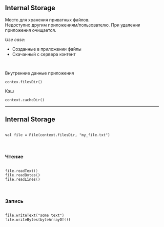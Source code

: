 ## Internal Storage

Место для хранения приватных файлов.  
Недоступно другим приложениям/пользователю. При удалении приложения очищается.

*Use case*:
* Созданные в приложении файлы
* Скачанный с сервера контент

<br>

Внутренние данные приложения  
<!-- .element: class="fragment" data-fragment-index="1" -->
<pre><code class="kotlin large">contex.filesDir()</code></pre>

<!-- .element: class="fragment" data-fragment-index="1" -->

Кэш  
<!-- .element: class="fragment" data-fragment-index="2" -->
<pre><code class="kotlin large">context.cacheDir()</code></pre>

<!-- .element: class="fragment" data-fragment-index="2" -->

------

## Internal Storage

<pre><code class="kotlin large" data-trim data-noescape>
val file = File(context.filesDir, "my_file.txt")
</code></pre>

<br>

### Чтение

<!-- .element: class="fragment" data-fragment-index="1" -->

<pre><code class="kotlin large" data-trim data-noescape>
file.readText()
file.readBytes()
file.readLines()
</code></pre>
<!-- .element: class="fragment" data-fragment-index="1" -->

<br>

### Запись
<!-- .element: class="fragment" data-fragment-index="2" -->  

<pre><code class="java large" data-trim data-noescape>
file.writeText("some text")
file.writeBytes(byteArrayOf())
</code></pre>
<!-- .element: class="fragment" data-fragment-index="2" -->


<br>

